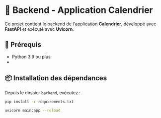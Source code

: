 # 📅 Backend - Application Calendrier

Ce projet contient le backend de l'application **Calendrier**, développé avec **FastAPI** et exécuté avec **Uvicorn**.

## 🚀 Prérequis
- Python 3.9 ou plus
- 

## 📦 Installation des dépendances
Depuis le dossier `backend`, exécutez :

```bash
pip install -r requirements.txt
``` 

```bash
uvicorn main:app --reload
``` 